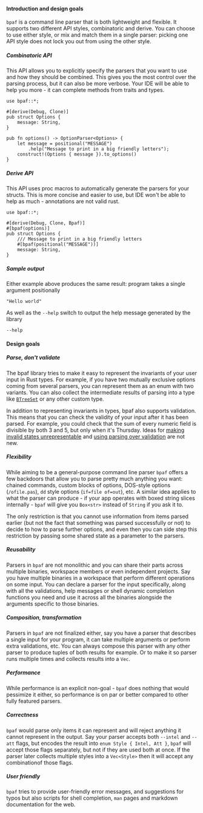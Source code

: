 #### Introduction and design goals

`bpaf` is a command line parser that is both lightweight and flexible. It supports two different
API styles, combinatoric and derive. You can choose to use either style, or mix and match them in
a single parser: picking one API style does not lock you out from using the other style.

##### Combinatoric API

This API allows you to explicitly specify the parsers that you want to use and how they should
be combined. This gives you the most control over the parsing process, but it can also be more
verbose. Your IDE will be able to help you more - it can complete methods from traits and types.

```rust,id:1
use bpaf::*;

#[derive(Debug, Clone)]
pub struct Options {
    message: String,
}

pub fn options() -> OptionParser<Options> {
    let message = positional("MESSAGE")
        .help("Message to print in a big friendly letters");
    construct!(Options { message }).to_options()
}
```

##### Derive API

This API uses proc macros to automatically generate the parsers for your structs. This is more
concise and easier to use, but IDE won't be able to help as much - annotations are not valid
rust.


```rust,id:2
use bpaf::*;

#[derive(Debug, Clone, Bpaf)]
#[bpaf(options)]
pub struct Options {
    /// Message to print in a big friendly letters
    #[bpaf(positional("MESSAGE"))]
    message: String,
}
```

##### Sample output

Either example above produces the same result: program takes a single argument positionally

```run,id:1,id:2
"Hello world"
```

As well as the `--help` switch to output the help message generated by the library

```run,id:1,id:2
--help
```

#### Design goals

##### Parse, don't validate

The bpaf library tries to make it easy to represent the invariants of your user input in Rust
types. For example, if you have two mutually exclusive options coming from several parsers, you
can represent them as an enum with two variants. You can also collect the intermediate results
of parsing into a type like [`BTreeSet`](std::collections::BTreeSet) or any other custom type.

In addition to representing invariants in types, bpaf also supports validation. This means that
you can check the validity of your input after it has been parsed. For example, you could check
that the sum of every numeric field is divisible by both 3 and 5, but only when it's Thursday.
Ideas for
[making invalid states unrepresentable](https://geeklaunch.io/blog/make-invalid-states-unrepresentable/)
and [using parsing over validation](https://lexi-lambda.github.io/blog/2019/11/05/parse-don-t-validate/)
are not new.

##### Flexibility

While aiming to be a general-purpose command line parser `bpaf` offers a few backdoors that
allow you to parse pretty much anything you want: chained commands, custom blocks of options,
DOS-style options (`/ofile.pas`), `dd` style options (`if=file of=out`), etc. A similar idea applies
to what the parser can produce - if your app operates with boxed string slices internally - `bpaf`
will give you `Box<str>` instead of `String` if you ask it to.

The only restriction is that you cannot use information from items parsed earlier (but not
the fact that something was parsed successfully or not) to decide to how to parse further
options, and even then you can side step this restriction by passing some shared state as a
parameter to the parsers.

##### Reusability

Parsers in `bpaf` are not monolithic and you can share their parts across multiple binaries,
workspace members or even independent projects. Say you have multiple binaries in a workspace
that perform different operations on some input. You can declare a parser for the input
specifically, along with all the validations, help messages or shell dynamic completion
functions you need and use it across all the binaries alongside the arguments specific to
those binaries.

##### Composition, transformation

Parsers in `bpaf` are not finalized either, say you have a parser that describes a single input
for your program, it can take multiple arguments or perform extra validations, etc. You can
always compose this parser with any other parser to produce tuples of both results for example.
Or to make it so parser runs multiple times and collects results into a `Vec`.

##### Performance

While performance is an explicit non-goal - `bpaf` does nothing that would pessimize it either,
so performance is on par or better compared to other fully featured parsers.

##### Correctness

`bpaf` would parse only items it can represent and will reject anything it cannot represent
in the output. Say your parser accepts both `--intel` and `--att` flags, but encodes the result
into `enum Style { Intel, Att }`, `bpaf` will accept those flags separately, but not if they
are used both at once. If the parser later collects multiple styles into a `Vec<Style>` then it
will accept any combinationof those flags.

##### User friendly

`bpaf` tries to provide user-friendly error messages, and suggestions for typos but also scripts
for shell completion, `man` pages and markdown documentation for the web.
